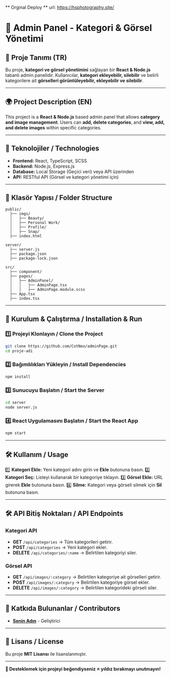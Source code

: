 
** Orginal Deploy **
url: https://hsphotography.site/
# 📸 Admin Panel - Kategori & Görsel Yönetimi

## 📌 Proje Tanımı (TR)
Bu proje, **kategori ve görsel yönetimini** sağlayan bir **React & Node.js** tabanlı admin panelidir. Kullanıcılar, **kategori ekleyebilir, silebilir** ve belirli kategorilere ait **görselleri görüntüleyebilir, ekleyebilir ve silebilir**.

---

## 🌍 Project Description (EN)
This project is a **React & Node.js** based admin panel that allows **category and image management**. Users can **add, delete categories**, and **view, add, and delete images** within specific categories.

---

## 🚀 Teknolojiler / Technologies

- **Frontend:** React, TypeScript, SCSS
- **Backend:** Node.js, Express.js
- **Database:** Local Storage (Geçici veri) veya API üzerinden
- **API:** RESTful API (Görsel ve kategori yönetimi için)

---

## 📂 Klasör Yapısı / Folder Structure

```
public/
  ├── imgs/
  │   ├── Beauty/
  │   ├── Personal Work/
  │   ├── Profile/
  │   ├── Snap/
  ├── index.html

server/
  ├── server.js
  ├── package.json
  ├── package-lock.json

src/
  ├── component/
  ├── pages/
  │   ├── AdminPanel/
  │   │   ├── AdminPage.tsx
  │   │   ├── AdminPage.module.scss
  ├── App.tsx
  ├── index.tsx
```

---

## 🔧 Kurulum & Çalıştırma / Installation & Run

### **1️⃣ Projeyi Klonlayın / Clone the Project**
```sh
git clone https://github.com/CotNeo/adminPage.git
cd proje-adi
```

### **2️⃣ Bağımlılıkları Yükleyin / Install Dependencies**
```sh
npm install
```

### **3️⃣ Sunucuyu Başlatın / Start the Server**
```sh
cd server
node server.js
```

### **4️⃣ React Uygulamasını Başlatın / Start the React App**
```sh
npm start
```

---

## 🛠 Kullanım / Usage

1️⃣ **Kategori Ekle:** Yeni kategori adını girin ve **Ekle** butonuna basın.
2️⃣ **Kategori Seç:** Listeyi kullanarak bir kategoriye tıklayın.
3️⃣ **Görsel Ekle:** URL girerek **Ekle** butonuna basın.
4️⃣ **Silme:** Kategori veya görseli silmek için **Sil** butonuna basın.

---

## 🛠 API Bitiş Noktaları / API Endpoints

### **Kategori API**
- **GET** `/api/categories` → Tüm kategorileri getirir.
- **POST** `/api/categories` → Yeni kategori ekler.
- **DELETE** `/api/categories/:name` → Belirtilen kategoriyi siler.

### **Görsel API**
- **GET** `/api/images/:category` → Belirtilen kategoriye ait görselleri getirir.
- **POST** `/api/images/:category` → Belirtilen kategoriye görsel ekler.
- **DELETE** `/api/images/:category` → Belirtilen kategorideki görseli siler.

---

## 👥 Katkıda Bulunanlar / Contributors
- **[Senin Adın](https://github.com/CotNeo)** - Geliştirici

---

## 📜 Lisans / License
Bu proje **MIT Lisansı** ile lisanslanmıştır.

---

**🚀 Desteklemek için projeyi beğendiyseniz ⭐ yıldız bırakmayı unutmayın!**

